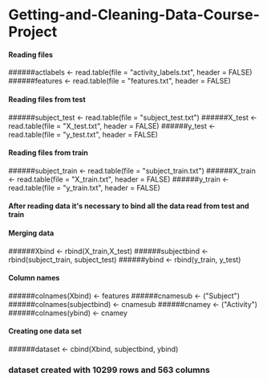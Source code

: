 Getting-and-Cleaning-Data-Course-Project
========================================


#### Reading files
######actlabels <- read.table(file = "activity_labels.txt", header = FALSE)
######features <- read.table(file = "features.txt", header = FALSE)

#### Reading files from test 
######subject_test <- read.table(file = "subject_test.txt")
######X_test <- read.table(file = "X_test.txt", header = FALSE)
######y_test <-  read.table(file = "y_test.txt", header = FALSE)

#### Reading files from train
######subject_train <- read.table(file = "subject_train.txt")
######X_train <- read.table(file = "X_train.txt", header = FALSE)
######y_train <- read.table(file = "y_train.txt", header = FALSE)

#### After reading data it's necessary to bind all the data read from test and train
#### Merging data
######Xbind <- rbind(X_train,X_test)
######subjectbind <- rbind(subject_train, subject_test)
######ybind <- rbind(y_train, y_test)

#### Column names
######colnames(Xbind) <- features
######cnamesub <- ("Subject")
######colnames(subjectbind) <- cnamesub
######cnamey <- ("Activity")
######colnames(ybind) <- cnamey

#### Creating one data set
######dataset <- cbind(Xbind, subjectbind, ybind)

### dataset created with 10299 rows and 563 columns 
